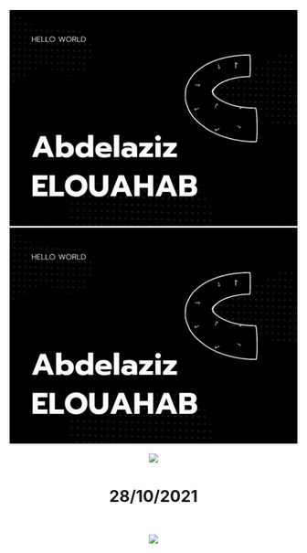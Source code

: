 ![MrAbdelaziz Banner Image](./assets/img/1.gif)
![MrAbdelaziz Banner Image](./assets/img/1.gif)
<p>
  
  
<p align="center">
  <img   src="https://i.redd.it/xn06ft4tjcy41.jpg">
</p>
  <h1 align="center"> 28/10/2021</h1>
</br>
</p>

<p align="center">
<img src="https://visitor-badge.laobi.icu/badge?page_id=MrAbdelaziz" id="counter">
</p>
